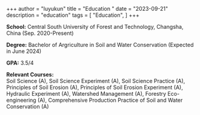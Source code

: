 +++
author = "luyukun"
title = "Education "
date = "2023-09-21"
description = "education"
tags = [
    "Education",
]
+++

**School:** Central South University of Forest and Technology, Changsha, China (Sep. 2020-Present)

**Degree:** Bachelor of Argriculture in Soil and Water Conservation (Expected in June 2024)

**GPA:** 3.5/4

**Relevant Courses:**   
Soil Science (A), Soil Science Experiment (A), Soil Science Practice (A), Principles of Soil Erosion (A), Principles of Soil Erosion Experiment (A), Hydraulic Experiment (A), Watershed Management (A), Forestry Eco-engineering (A), Comprehensive Production Practice of Soil and Water Conservation (A)